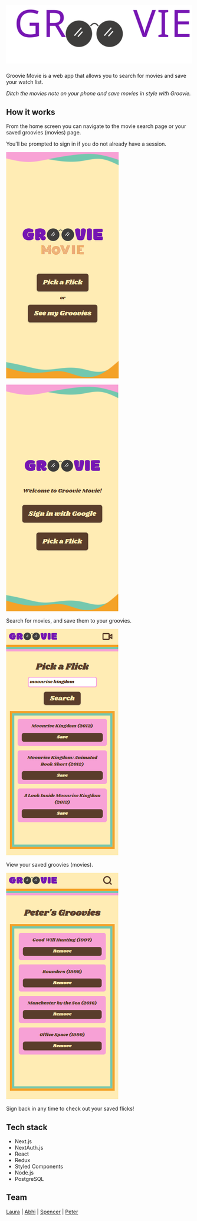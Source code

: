 # ![Groovie Movie Logo](./public/images/groovie.svg)

Groovie Movie is a web app that allows you to search for movies and save your watch list.

_Ditch the movies note on your phone and save movies in style with Groovie._

## How it works

From the home screen you can navigate to the movie search page or your saved groovies (movies) page.

You'll be prompted to sign in if you do not already have a session.

![Groovie homepage on mobile](./public/screenshots/groovie-homepage.PNG)

![Groovie signin page on mobile](./public/screenshots/groovie-signin.PNG)

Search for movies, and save them to your groovies.

![Groovie search page on mobile](./public/screenshots/groovie-search.PNG)

View your saved groovies (movies).

![Groovie saved page on mobile](./public/screenshots/groovie-saved.PNG)

Sign back in any time to check out your saved flicks!

## Tech stack

- Next.js
- NextAuth.js
- React
- Redux
- Styled Components
- Node.js
- PostgreSQL

## Team

[Laura](https://github.com/ldllano) | [Abhi](https://github.com/abitshaken) | [Spencer](https://github.com/s-baldwin) | [Peter](https://github.com/pmillspaugh)
